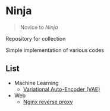 # Ninja

> Novice to _Ninja_

Repository for collection

Simple implementation of various codes

## List
- Machine Learning
    - [Variational Auto-Encoder (VAE)](./ML/vae)
- Web
    - [Nginx reverse proxy](./web/reverse-proxy)
